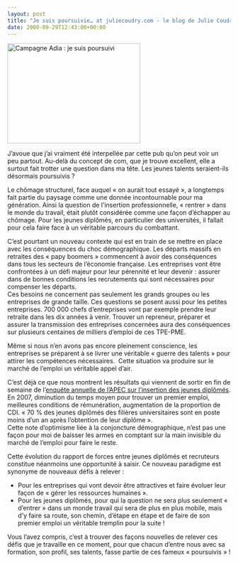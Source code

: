 ```yaml
---
layout: post
title: "Je suis poursuivie… at juliecoudry.com - le blog de Julie Coudry"
date: 2008-09-29T12:43:00+00:00
---
```

<div class="main">
		<div class="mceTemp">
<dl class="wp-caption alignnone" style="width: 310px;">
<dt class="wp-caption-dt"><a href="http://farm4.static.flickr.com/3093/2895259057_063a92bb37.jpg?v=0"><img title="Adia - poursuivi" src="http://farm4.static.flickr.com/3093/2895259057_063a92bb37.jpg?v=0" alt="Campagne Adia : je suis poursuivi" width="300" height="225"></a></dt>
 </dl>
</div>
	<p>J’avoue que j’ai vraiment été interpellée par cette pub qu’on peut voir un peu partout. Au-delà du concept de com, que je trouve excellent, elle a surtout fait trotter une question dans ma tête. Les jeunes talents seraient-ils désormais poursuivis ?</p>
	<p>Le chômage structurel, face auquel « on aurait tout essayé », a longtemps fait partie du paysage comme une donnée incontournable pour ma génération. Ainsi la question de l’insertion professionnelle, « rentrer » dans le monde du travail, était plutôt considérée comme une façon d’échapper au chômage. Pour les jeunes diplômés, en particulier des universités, il fallait pour cela faire face à un véritable parcours du combattant.</p>
	<p>C’est pourtant un nouveau contexte qui est en train de se mettre en place avec les conséquences du choc démographique. Les départs massifs en retraites des « papy boomers » commencent à avoir des conséquences dans tous les secteurs de l’économie française. Les entreprises vont être confrontées à un défi majeur pour leur pérennité et leur devenir : assurer dans de bonnes conditions les recrutements qui sont nécessaires pour compenser les départs.<br>
Ces besoins ne concernent pas seulement les grands groupes ou les entreprises de grande taille. Ces questions se posent aussi pour les petites entreprises. 700 000 chefs d’entreprises vont par exemple prendre leur retraite dans les dix années à venir. Trouver un repreneur, préparer et assurer la transmission des entreprises concernées aura des conséquences sur plusieurs centaines de milliers d’emploi de ces TPE-PME.</p>
	<p>Même si nous n’en avons pas encore pleinement conscience, les entreprises se préparent à se livrer une véritable « guerre des talents » pour attirer les compétences nécessaires.  Cette situation va produire sur le marché de l’emploi un véritable appel d’air.</p>
	<p>C’est déjà ce que nous montrent les résultats qui viennent de sortir en fin de semaine de l’<a href="http://jd.apec.fr/delia/MarcheEmploi/Enquetes/ApecViewDetails/motherTopic_TOP_323/motherTopic_ART_null/currentTopic_TOP_2887/currentTopic_ART_null/currentArticle_ART_55183/Les+dipl%C3%B4m%C3%A9s+de+2007+ont+le+sourire.html">enquête annuelle de l’APEC sur l’insertion des jeunes diplômés</a>. En 2007, diminution du temps moyen pour trouver un premier emploi, meilleures conditions de rémunération, augmentation de la proportion de CDI. « 70 % des jeunes diplômés des filières universitaires sont en poste moins d’un an après l’obtention de leur diplôme ».<br>
Cette note d’optimisme liée à la conjoncture démographique, n’est pas une façon pour moi de baisser les armes en comptant sur la main invisible du marché de l’emploi pour faire le reste.</p>
	<p>Cette évolution du rapport de forces entre jeunes diplômés et recruteurs constitue néanmoins une opportunité à saisir. Ce nouveau paradigme est synonyme de nouveaux défis à relever :</p>
	<ul>
	<li>Pour les entreprises qui vont devoir être attractives et faire évoluer leur façon de « gérer les ressources humaines ».</li>
	<li>Pour les jeunes diplômés, pour qui la question ne sera plus seulement « d’entrer » dans un monde travail qui sera de plus en plus mobile, mais d’y faire sa route, son chemin, d’étape en étape et de faire de son premier emploi un véritable tremplin pour la suite !</li>
	</ul>
	<p>Vous l’avez compris, c’est à trouver des façons nouvelles de relever ces défis que je travaille en ce moment, pour que chacun d’entre nous avec sa formation, son profil, ses talents, fasse partie de ces fameux « poursuivis » !
</p>
</div>